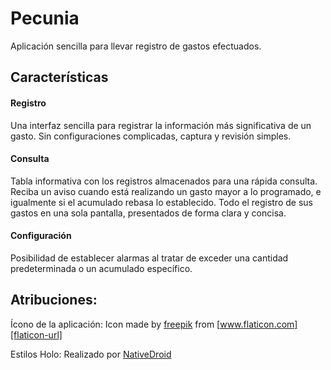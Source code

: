 # Pecunia

Aplicación sencilla para llevar registro de gastos efectuados.

## Características

#### Registro

Una interfaz sencilla para registrar la información más significativa de un gasto.
Sin configuraciones complicadas, captura y revisión simples.

#### Consulta

Tabla informativa con los registros almacenados para una rápida consulta.
Reciba un aviso cuando está realizando un gasto mayor a lo programado, e igualmente si el acumulado rebasa lo establecido.
Todo el registro de sus gastos en una sola pantalla, presentados de forma clara y concisa.

#### Configuración

Posibilidad de establecer alarmas al tratar de exceder una cantidad predeterminada o un acumulado específico.

## Atribuciones:

Ícono de la aplicación: 
Icon made by [freepik][freepik-url] from [www.flaticon.com][flaticon-url]

[freepik-url]: https://www.freepik.com
[flaticon-url]: https://www.flaticon.com

Estilos Holo:
Realizado por [NativeDroid][nativedroid-url]

[nativedroid-url]: http://nativedroid.godesign.ch
